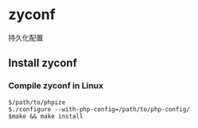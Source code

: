 # zyconf
持久化配置




## Install zyconf 

### Compile zyconf in Linux
```
$/path/to/phpize
$./configure --with-php-config=/path/to/php-config/
$make && make install
```
